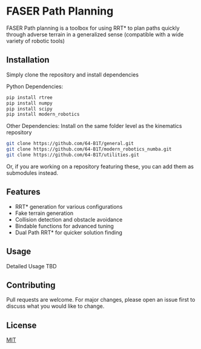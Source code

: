 # FASER Path Planning

FASER Path planning is a toolbox for using RRT* to plan paths quickly through adverse terrain in a generalized sense (compatible with a wide variety of robotic tools)

## Installation

Simply clone the repository and install dependencies

Python Dependencies:
```bash
pip install rtree
pip install numpy
pip install scipy
pip install modern_robotics
```
Other Dependencies:
Install on the same folder level as the kinematics repository
```bash
git clone https://github.com/64-B1T/general.git
git clone https://github.com/64-B1T/modern_robotics_numba.git
git clone https://github.com/64-B1T/utilities.git
```
Or, if you are working on a repository featuring these, you can add them as submodules instead.

## Features
- RRT* generation for various configurations
- Fake terrain generation
- Collision detection and obstacle avoidance
- Bindable functions for advanced tuning
- Dual Path RRT* for quicker solution finding
## Usage

Detailed Usage TBD

## Contributing
Pull requests are welcome. For major changes, please open an issue first to discuss what you would like to change.


## License
[MIT](https://choosealicense.com/licenses/mit/)
